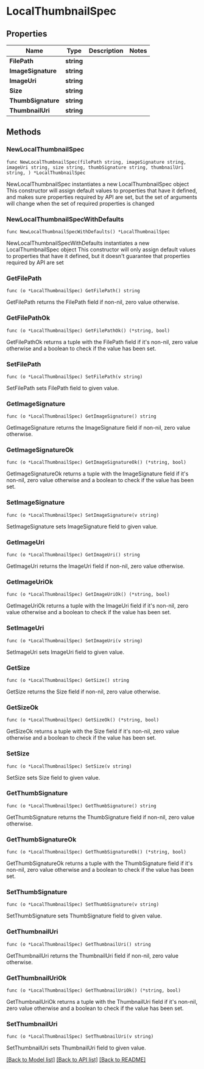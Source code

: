 # LocalThumbnailSpec

## Properties

Name | Type | Description | Notes
------------ | ------------- | ------------- | -------------
**FilePath** | **string** |  | 
**ImageSignature** | **string** |  | 
**ImageUri** | **string** |  | 
**Size** | **string** |  | 
**ThumbSignature** | **string** |  | 
**ThumbnailUri** | **string** |  | 

## Methods

### NewLocalThumbnailSpec

`func NewLocalThumbnailSpec(filePath string, imageSignature string, imageUri string, size string, thumbSignature string, thumbnailUri string, ) *LocalThumbnailSpec`

NewLocalThumbnailSpec instantiates a new LocalThumbnailSpec object
This constructor will assign default values to properties that have it defined,
and makes sure properties required by API are set, but the set of arguments
will change when the set of required properties is changed

### NewLocalThumbnailSpecWithDefaults

`func NewLocalThumbnailSpecWithDefaults() *LocalThumbnailSpec`

NewLocalThumbnailSpecWithDefaults instantiates a new LocalThumbnailSpec object
This constructor will only assign default values to properties that have it defined,
but it doesn't guarantee that properties required by API are set

### GetFilePath

`func (o *LocalThumbnailSpec) GetFilePath() string`

GetFilePath returns the FilePath field if non-nil, zero value otherwise.

### GetFilePathOk

`func (o *LocalThumbnailSpec) GetFilePathOk() (*string, bool)`

GetFilePathOk returns a tuple with the FilePath field if it's non-nil, zero value otherwise
and a boolean to check if the value has been set.

### SetFilePath

`func (o *LocalThumbnailSpec) SetFilePath(v string)`

SetFilePath sets FilePath field to given value.


### GetImageSignature

`func (o *LocalThumbnailSpec) GetImageSignature() string`

GetImageSignature returns the ImageSignature field if non-nil, zero value otherwise.

### GetImageSignatureOk

`func (o *LocalThumbnailSpec) GetImageSignatureOk() (*string, bool)`

GetImageSignatureOk returns a tuple with the ImageSignature field if it's non-nil, zero value otherwise
and a boolean to check if the value has been set.

### SetImageSignature

`func (o *LocalThumbnailSpec) SetImageSignature(v string)`

SetImageSignature sets ImageSignature field to given value.


### GetImageUri

`func (o *LocalThumbnailSpec) GetImageUri() string`

GetImageUri returns the ImageUri field if non-nil, zero value otherwise.

### GetImageUriOk

`func (o *LocalThumbnailSpec) GetImageUriOk() (*string, bool)`

GetImageUriOk returns a tuple with the ImageUri field if it's non-nil, zero value otherwise
and a boolean to check if the value has been set.

### SetImageUri

`func (o *LocalThumbnailSpec) SetImageUri(v string)`

SetImageUri sets ImageUri field to given value.


### GetSize

`func (o *LocalThumbnailSpec) GetSize() string`

GetSize returns the Size field if non-nil, zero value otherwise.

### GetSizeOk

`func (o *LocalThumbnailSpec) GetSizeOk() (*string, bool)`

GetSizeOk returns a tuple with the Size field if it's non-nil, zero value otherwise
and a boolean to check if the value has been set.

### SetSize

`func (o *LocalThumbnailSpec) SetSize(v string)`

SetSize sets Size field to given value.


### GetThumbSignature

`func (o *LocalThumbnailSpec) GetThumbSignature() string`

GetThumbSignature returns the ThumbSignature field if non-nil, zero value otherwise.

### GetThumbSignatureOk

`func (o *LocalThumbnailSpec) GetThumbSignatureOk() (*string, bool)`

GetThumbSignatureOk returns a tuple with the ThumbSignature field if it's non-nil, zero value otherwise
and a boolean to check if the value has been set.

### SetThumbSignature

`func (o *LocalThumbnailSpec) SetThumbSignature(v string)`

SetThumbSignature sets ThumbSignature field to given value.


### GetThumbnailUri

`func (o *LocalThumbnailSpec) GetThumbnailUri() string`

GetThumbnailUri returns the ThumbnailUri field if non-nil, zero value otherwise.

### GetThumbnailUriOk

`func (o *LocalThumbnailSpec) GetThumbnailUriOk() (*string, bool)`

GetThumbnailUriOk returns a tuple with the ThumbnailUri field if it's non-nil, zero value otherwise
and a boolean to check if the value has been set.

### SetThumbnailUri

`func (o *LocalThumbnailSpec) SetThumbnailUri(v string)`

SetThumbnailUri sets ThumbnailUri field to given value.



[[Back to Model list]](../README.md#documentation-for-models) [[Back to API list]](../README.md#documentation-for-api-endpoints) [[Back to README]](../README.md)


